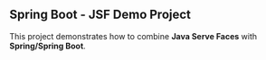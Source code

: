 ## Spring Boot - JSF Demo Project
   This project demonstrates how to combine **Java Serve Faces** with **Spring/Spring Boot**.
